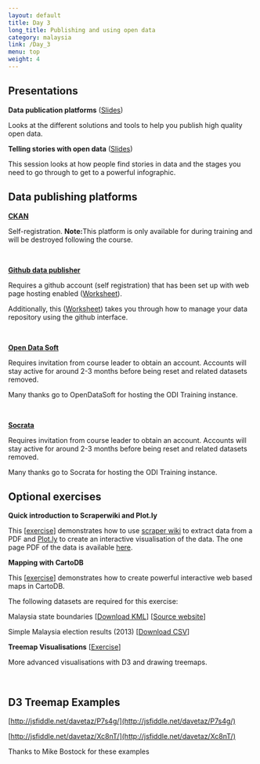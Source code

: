 ```yaml
---
layout: default
title: Day 3
long_title: Publishing and using open data
category: malaysia
link: /Day_3
menu: top
weight: 4
---
```


## **Presentations**

**Data publication platforms** ([Slides](/resources/ODP_Publication_Platforms.pdf))

Looks at the different solutions and tools to help you publish high quality open data.

**Telling stories with open data** ([Slides](/resources/Stories_malaysia.pdf))

This session looks at how people find stories in data and the stages you need to go through to get to a powerful infographic. 

## **Data publishing platforms** 

<p><a href="http://ec2-54-154-26-152.eu-west-1.compute.amazonaws.com/" target="_blank"><strong>CKAN</strong></a></p>

Self-registration. <b>Note:</b>This platform is only available for during training and will be destroyed following the course. 

<br/>

<p><a href="http://git-data-publisher.herokuapp.com" target="_blank"><strong>Github data publisher</strong></a></p>

Requires a github account (self registration) that has been set up with web page hosting enabled ([Worksheet](/resources/gh-pagesgettingstarted.pdf)).

Additionally, this ([Worksheet](/resources/ODIDataTemplate.pdf)) takes you through how to manage your data repository using the github interface. 

<br/>

<p><a href="https://theodi.opendatasoft.com" target="_blank"><strong>Open Data Soft</strong></a></p>

Requires invitation from course leader to obtain an account. Accounts will stay active for around 2-3 months before being reset and related datasets removed. 

Many thanks go to OpenDataSoft for hosting the ODI Training instance.

<br/>

<p><a href="https://odi.demo.socrata.com/" target="_blank"><strong>Socrata</strong></a></p>

Requires invitation from course leader to obtain an account. Accounts will stay active for around 2-3 months before being reset and related datasets removed. 

Many thanks go to Socrata for hosting the ODI Training instance.

## **Optional exercises**

**Quick introduction to Scraperwiki and Plot.ly**

This \[[exercise](/resources/ScraperwikiandPlotly_Malaysia.pdf)\] demonstrates how to use <a target="_blank" href="http://scraperwiki.com">scraper wiki</a> to extract data from a PDF and <a target="_blank" href="http://plot.ly">Plot.ly</a> to create an interactive visualisation of the data. The one page PDF of the data is available <a target="_blank" href="/resources/Malaysia_education_stats_page_13.pdf">here</a>.

**Mapping with CartoDB**

This \[[exercise](/resources/MappingwithcartoDB_Malaysia.pdf)\] demonstrates how to create powerful interactive web based maps in CartoDB.

The following datasets are required for this exercise: 

Malaysia state boundaries \[[Download KML](/resources/MYS_adm1.kml)\] \[[Source website](http://www.gadm.org/country)\]

Simple Malaysia election results (2013) \[[Download CSV](/resources/malaysia_votes.csv)\]

**Treemap Visualisations** \[[Exercise](/resources/Treemap_Visualisations.pdf)\]

More advanced visualisations with D3 and drawing treemaps.

<br> 

## **D3 Treemap Examples**

[http://jsfiddle.net/davetaz/P7s4g/](http://jsfiddle.net/davetaz/P7s4g/)

[http://jsfiddle.net/davetaz/Xc8nT/](http://jsfiddle.net/davetaz/Xc8nT/)

Thanks to Mike Bostock for these examples

